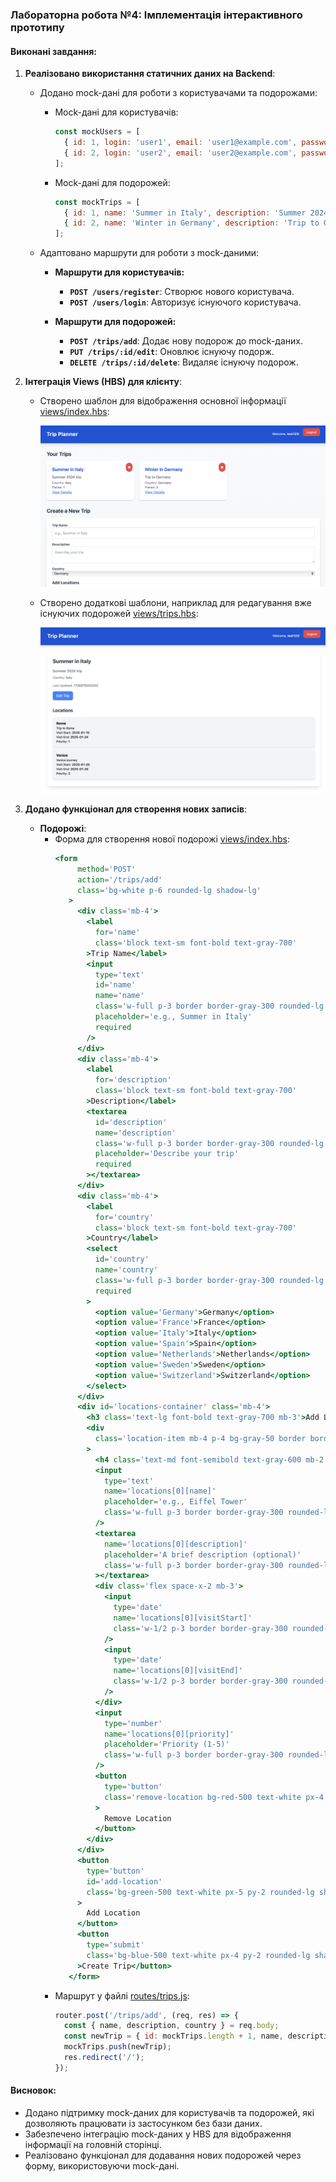 ### Лабораторна робота №4: Імплементація інтерактивного прототипу

#### Виконані завдання:

1. **Реалізовано використання статичних даних на Backend**:

   - Додано mock-дані для роботи з користувачами та подорожами:

     - Mock-дані для користувачів:
       ```javascript
       const mockUsers = [
         { id: 1, login: 'user1', email: 'user1@example.com', password: 'password1' },
         { id: 2, login: 'user2', email: 'user2@example.com', password: 'password2' },
       ];
       ```
     - Mock-дані для подорожей:
       ```javascript
       const mockTrips = [
         { id: 1, name: 'Summer in Italy', description: 'Summer 2024 trip', country: 'Italy', last_opent_time, number_of_places: 1, user_id: 1 },
         { id: 2, name: 'Winter in Germany', description: 'Trip to Germany', country: 'Germany', last_opent_time, number_of_places: 3, user_id: 2 },
       ];
       ```

   - Адаптовано маршрути для роботи з mock-даними:

     - **Маршрути для користувачів:**
       - **`POST /users/register`**: Створює нового користувача.
       - **`POST /users/login`**: Авторизує існуючого користувача.

     - **Маршрути для подорожей:**
       - **`POST /trips/add`**: Додає нову подорож до mock-даних.
       - **`PUT /trips/:id/edit`**: Оновлює існуючу подорж.
       - **`DELETE /trips/:id/delete`**: Видаляє існуючу подорож.

2. **Інтеграція Views (HBS) для клієнту**:

   - Створено шаблон для відображення основної інформації [views/index.hbs](../../views/index.hbs):

     ![Основна сторінка](./index.png)

   - Створено додаткові шаблони, наприклад для редагування вже існуючих подорожей [views/trips.hbs](../../views/trips.hbs):

     ![Сторінка подорожей](./trips.png)

3. **Додано функціонал для створення нових записів**:

   - **Подорожі**:
     - Форма для створення нової подорожі [views/index.hbs](../../views/index.hbs):
       ```hbs
       <form
            method='POST'
            action='/trips/add'
            class='bg-white p-6 rounded-lg shadow-lg'
          >
            <div class='mb-4'>
              <label
                for='name'
                class='block text-sm font-bold text-gray-700'
              >Trip Name</label>
              <input
                type='text'
                id='name'
                name='name'
                class='w-full p-3 border border-gray-300 rounded-lg focus:outline-none focus:ring-2 focus:ring-blue-500'
                placeholder='e.g., Summer in Italy'
                required
              />
            </div>
            <div class='mb-4'>
              <label
                for='description'
                class='block text-sm font-bold text-gray-700'
              >Description</label>
              <textarea
                id='description'
                name='description'
                class='w-full p-3 border border-gray-300 rounded-lg focus:outline-none focus:ring-2 focus:ring-blue-500'
                placeholder='Describe your trip'
                required
              ></textarea>
            </div>
            <div class='mb-4'>
              <label
                for='country'
                class='block text-sm font-bold text-gray-700'
              >Country</label>
              <select
                id='country'
                name='country'
                class='w-full p-3 border border-gray-300 rounded-lg focus:outline-none focus:ring-2 focus:ring-blue-500'
                required
              >
                <option value='Germany'>Germany</option>
                <option value='France'>France</option>
                <option value='Italy'>Italy</option>
                <option value='Spain'>Spain</option>
                <option value='Netherlands'>Netherlands</option>
                <option value='Sweden'>Sweden</option>
                <option value='Switzerland'>Switzerland</option>
              </select>
            </div>
            <div id='locations-container' class='mb-4'>
              <h3 class='text-lg font-bold text-gray-700 mb-3'>Add Locations</h3>
              <div
                class='location-item mb-4 p-4 bg-gray-50 border border-gray-300 rounded-lg shadow-sm'
              >
                <h4 class='text-md font-semibold text-gray-600 mb-2'>Location 1</h4>
                <input
                  type='text'
                  name='locations[0][name]'
                  placeholder='e.g., Eiffel Tower'
                  class='w-full p-3 border border-gray-300 rounded-lg focus:outline-none focus:ring-2 focus:ring-blue-500 mb-3'
                />
                <textarea
                  name='locations[0][description]'
                  placeholder='A brief description (optional)'
                  class='w-full p-3 border border-gray-300 rounded-lg focus:outline-none focus:ring-2 focus:ring-blue-500 mb-3'
                ></textarea>
                <div class='flex space-x-2 mb-3'>
                  <input
                    type='date'
                    name='locations[0][visitStart]'
                    class='w-1/2 p-3 border border-gray-300 rounded-lg focus:outline-none focus:ring-2 focus:ring-blue-500'
                  />
                  <input
                    type='date'
                    name='locations[0][visitEnd]'
                    class='w-1/2 p-3 border border-gray-300 rounded-lg focus:outline-none focus:ring-2 focus:ring-blue-500'
                  />
                </div>
                <input
                  type='number'
                  name='locations[0][priority]'
                  placeholder='Priority (1-5)'
                  class='w-full p-3 border border-gray-300 rounded-lg focus:outline-none focus:ring-2 focus:ring-blue-500 mb-3'
                />
                <button
                  type='button'
                  class='remove-location bg-red-500 text-white px-4 py-2 rounded-lg shadow hover:bg-red-600 transition'
                >
                  Remove Location
                </button>
              </div>
            </div>
            <button
              type='button'
              id='add-location'
              class='bg-green-500 text-white px-5 py-2 rounded-lg shadow hover:bg-green-600 transition'
            >
              Add Location
            </button>
            <button
              type='submit'
              class='bg-blue-500 text-white px-4 py-2 rounded-lg shadow hover:bg-blue-600 transition mt-4'
            >Create Trip</button>
          </form>
       ```
     - Маршрут у файлі [routes/trips.js](../../routes/trips.js):
       ```javascript
       router.post('/trips/add', (req, res) => {
         const { name, description, country } = req.body;
         const newTrip = { id: mockTrips.length + 1, name, description, country, last_opent_time, number_of_places, user_id: 1 };
         mockTrips.push(newTrip);
         res.redirect('/');
       });
       ```

#### Висновок:

- Додано підтримку mock-даних для користувачів та подорожей, які дозволяють працювати із застосунком без бази даних.
- Забезпечено інтеграцію mock-даних у HBS для відображення інформації на головній сторінці.
- Реалізовано функціонал для додавання нових подорожей через форму, використовуючи mock-дані.